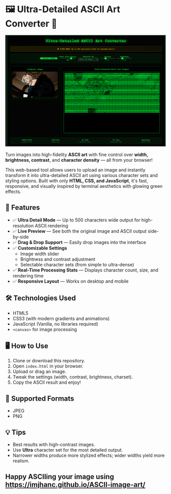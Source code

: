 # 🖼️ Ultra-Detailed ASCII Art Converter 🎨

![Preview of Ultra-Detailed ASCII Art Converter](index.png)

Turn images into high-fidelity **ASCII art** with fine control over **width, brightness, contrast**, and **character density** — all from your browser!

This web-based tool allows users to upload an image and instantly transform it into ultra-detailed ASCII art using various character sets and styling options. Built with only **HTML, CSS, and JavaScript**, it's fast, responsive, and visually inspired by terminal aesthetics with glowing green effects.

## 🚀 Features

- ✅ **Ultra Detail Mode** — Up to 500 characters wide output for high-resolution ASCII rendering
- ✅ **Live Preview** — See both the original image and ASCII output side-by-side
- ✅ **Drag & Drop Support** — Easily drop images into the interface
- ✅ **Customizable Settings**
  - Image width slider
  - Brightness and contrast adjustment
  - Selectable character sets (from simple to ultra-dense)
- ✅ **Real-Time Processing Stats** — Displays character count, size, and rendering time
- ✅ **Responsive Layout** — Works on desktop and mobile

## 🛠️ Technologies Used

- HTML5
- CSS3 (with modern gradients and animations)
- JavaScript (Vanilla, no libraries required)
- `<canvas>` for image processing

## 🖥️ How to Use

1. Clone or download this repository.
2. Open `index.html` in your browser.
3. Upload or drag an image.
4. Tweak the settings (width, contrast, brightness, charset).
5. Copy the ASCII result and enjoy!

## 📸 Supported Formats

- JPEG
- PNG
  
## 💡 Tips

- Best results with high-contrast images.
- Use **Ultra** character set for the most detailed output.
- Narrower widths produce more stylized effects; wider widths yield more realism.

## Happy ASCIIing your image using  https://imjhanc.github.io/ASCII-image-art/ 
 
